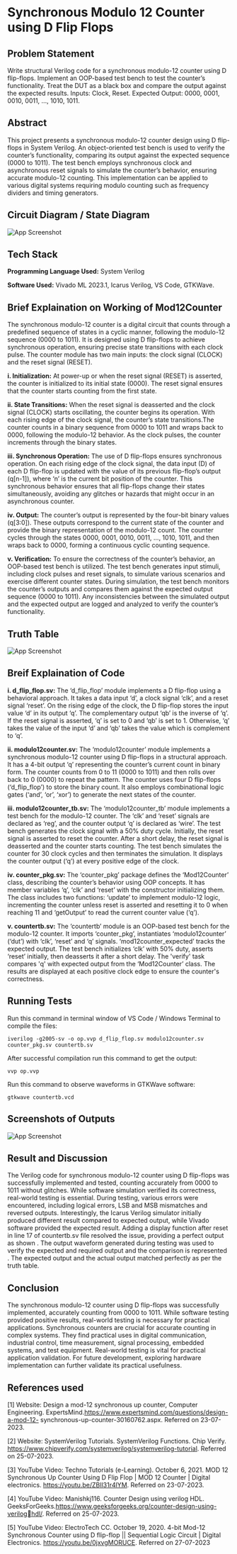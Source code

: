# Synchronous Modulo 12 Counter using D Flip Flops

## Problem Statement
Write structural Verilog code for a synchronous modulo-12 counter using
D flip-flops. Implement an OOP-based test bench to test the counter’s
functionality. Treat the DUT as a black box and compare the output
against the expected results. Inputs: Clock, Reset. Expected Output:
0000, 0001, 0010, 0011, ..., 1010, 1011.

## Abstract
This project presents a synchronous modulo-12 counter design using D flip-flops in System Verilog. An object-oriented test bench is used to verify the counter’s functionality, comparing its output against the expected sequence (0000 to 1011). The test bench employs synchronous clock and asynchronous reset signals to simulate the counter’s behavior, ensuring accurate modulo-12 counting. This implementation can be applied to various digital systems requiring modulo counting such as frequency dividers and timing generators.
## Circuit Diagram / State Diagram
![App Screenshot](https://via.placeholder.com/468x300?text=App+Screenshot+Here)
## Tech Stack

**Programming Language Used:** System Verilog

**Software Used:** Vivado ML 2023.1, Icarus Verilog, VS Code, GTKWave. 




## Brief Explaination on Working of Mod12Counter
The synchronous modulo-12 counter is a digital circuit that counts through a 
predefined sequence of states in a cyclic manner, following the modulo-12 
sequence (0000 to 1011). It is designed using D flip-flops to achieve synchronous 
operation, ensuring precise state transitions with each clock pulse. The counter 
module has two main inputs: the clock signal (CLOCK) and the reset signal 
(RESET). 

**i. Initialization:**
At power-up or when the reset signal (RESET) is asserted, the counter is 
initialized to its initial state (0000). The reset signal ensures that the counter 
starts counting from the first state. 

**ii. State Transitions:**
When the reset signal is deasserted and the clock signal (CLOCK) starts 
oscillating, the counter begins its operation. With each rising edge of the clock 
signal, the counter’s state transitions.The counter counts in a binary sequence 
from 0000 to 1011 and wraps back to 0000, following the modulo-12 behavior. 
As the clock pulses, the counter increments through the binary states.

**iii. Synchronous Operation:**
The use of D flip-flops ensures synchronous operation. On each rising edge 
of the clock signal, the data input (D) of each D flip-flop is updated with the 
value of its previous flip-flop’s output (q[n-1]), where ‘n’ is the current bit 
position of the counter. This synchronous behavior ensures that all flip-flops 
change their states simultaneously, avoiding any glitches or hazards that 
might occur in an asynchronous counter. 

**iv. Output:**
The counter’s output is represented by the four-bit binary values (q[3:0]). 
These outputs correspond to the current state of the counter and provide the 
binary representation of the modulo-12 count. The counter cycles through the 
states 0000, 0001, 0010, 0011, ..., 1010, 1011, and then wraps back to 0000, 
forming a continuous cyclic counting sequence. 

**v. Verification:**
To ensure the correctness of the counter’s behavior, an OOP-based test 
bench is utilized. The test bench generates input stimuli, including clock pulses 
and reset signals, to simulate various scenarios and exercise different counter 
states. During simulation, the test bench monitors the counter’s outputs and 
compares them against the expected output sequence (0000 to 1011). Any 
inconsistencies between the simulated output and the expected output are 
logged and analyzed to verify the counter’s functionality. 
## Truth Table

![App Screenshot](https://via.placeholder.com/468x300?text=App+Screenshot+Here)
## Breif Explaination of Code

**i. d_flip_flop.sv:** 
 The ‘d_flip_flop’ module implements a D flip-flop using a behavioral approach. 
It takes a data input ‘d’, a clock signal ‘clk’, and a reset signal ‘reset’. On the 
rising edge of the clock, the D flip-flop stores the input value ‘d’ in its output ‘q’. 
The complementary output ‘qb’ is the inverse of ‘q’. If the reset signal is 
asserted, ‘q’ is set to 0 and ‘qb’ is set to 1. Otherwise, ‘q’ takes the value of the 
input ‘d’ and ‘qb’ takes the value which is complement to ‘q’. 

**ii. modulo12counter.sv:**
 The ‘modulo12counter’ module implements a synchronous modulo-12 counter 
using D flip-flops in a structural approach. It has a 4-bit output ‘q’ representing 
the counter’s current count in binary form. The counter counts from 0 to 11 
(0000 to 1011) and then rolls over back to 0 (0000) to repeat the pattern. The 
counter uses four D flip-flops (‘d_flip_flop’) to store the binary count. It also 
employs combinational logic gates (‘and’, ‘or’, ‘xor’) to generate the next states 
of the counter. 

**iii. modulo12counter_tb.sv:** 
 The ‘modulo12counter_tb’ module implements a test bench for the modulo-12 
counter. The ‘clk’ and ‘reset’ signals are declared as ‘reg’, and the counter 
output ‘q’ is declared as ‘wire’. The test bench generates the clock signal with 
a 50% duty cycle. Initially, the reset signal is asserted to reset the counter. After 
a short delay, the reset signal is deasserted and the counter starts counting. 
The test bench simulates the counter for 30 clock cycles and then terminates 
the simulation. It displays the counter output (‘q’) at every positive edge of the 
clock. 

**iv. counter_pkg.sv:** 
 The ‘counter_pkg’ package defines the ‘Mod12Counter’ class, describing the 
counter’s behavior using OOP concepts. It has member variables ‘q’, ‘clk’ and 
‘reset’ with the constructor initializing them. The class includes two functions: 
‘update’ to implement modulo-12 logic, incrementing the counter unless reset 
is asserted and resetting it to 0 when reaching 11 and ‘getOutput’ to read the 
current counter value (‘q’). 

**v. countertb.sv:** 
 The ‘countertb’ module is an OOP-based test bench for the modulo-12 counter. 
It imports ‘counter_pkg’, instantiates ‘modulo12counter’ (‘dut’) with ‘clk’, ‘reset’ 
and ‘q’ signals. ‘mod12counter_expected’ tracks the expected output. The test 
bench initializes ‘clk’ with 50% duty, asserts ‘reset’ initially, then deasserts it 
after a short delay. The 'verify' task compares 'q' with expected output from the 
‘Mod12Counter’ class. The results are displayed at each positive clock edge to 
ensure the counter's correctness.

## Running Tests

Run this command in terminal window of VS Code / Windows Terminal to compile the files:

```system verilog
iverilog -g2005-sv -o op.vvp d_flip_flop.sv modulo12counter.sv counter_pkg.sv countertb.sv
```
After successful compilation run this command to get the output:

```vvp op.vvp```

Run this command to observe waveforms in GTKWave software:

```gtkwave countertb.vcd```



## Screenshots of Outputs

![App Screenshot](https://via.placeholder.com/468x300?text=App+Screenshot+Here)


## Result and Discussion
The Verilog code for synchronous modulo-12 counter using D flip-flops was 
successfully implemented and tested, counting accurately from 0000 to 1011 without 
glitches. While software simulation verified its correctness, real-world testing is 
essential. During testing, various errors were encountered, including logical errors, 
LSB and MSB mismatches and reversed outputs. Interestingly, the Icarus Verilog 
simulator initially produced different result compared to expected output, while Vivado 
software provided the expected result. Adding a display function after reset in line 17 
of countertb.sv file resolved the issue, providing a perfect output as shown . The output waveform generated during testing was used to verify the expected 
and required output and the comparison is represented . The expected 
output and the actual output matched perfectly as per the truth table.
## Conclusion
The synchronous modulo-12 counter using D flip-flops was successfully implemented, 
accurately counting from 0000 to 1011. While software testing provided positive 
results, real-world testing is necessary for practical applications. Synchronous 
counters are crucial for accurate counting in complex systems. They find practical uses 
in digital communication, industrial control, time measurement, signal processing, 
embedded systems, and test equipment. Real-world testing is vital for practical 
application validation. For future development, exploring hardware implementation 
can further validate its practical usefulness. 
## References used

[1] Website: Design a mod-12 synchronous up counter, Computer Engineering.
ExpertsMind.https://www.expertsmind.com/questions/design-a-mod-12-
synchronous-up-counter-30160762.aspx. Referred on 23-07-2023. 

[2] Website: SystemVerilog Tutorials. SystemVerilog Functions. Chip Verify. 
https://www.chipverify.com/systemverilog/systemverilog-tutorial. Referred on 
25-07-2023. 

[3] YouTube Video: Techno Tutorials (e-Learning). October 6, 2021. MOD 12 
Synchronous Up Counter Using D Flip Flop | MOD 12 Counter | Digital 
electronics. https://youtu.be/ZBIl31r4lYM. Referred on 23-07-2023. 

[4] YouTube Video: Manishkj116. Counter Design using verilog HDL. 
GeeksForGeeks.https://www.geeksforgeeks.org/counter-design-using-veriloghdl/. Referred on 25-07-2023. 

[5] YouTube Video: ElectroTech CC. October 19, 2020. 4-bit Mod-12 Synchronous 
Counter using D flip-flop || Sequential Logic Circuit | Digital Electronics. 
https://youtu.be/0jxvgMORUCE. Referred on 27-07-2023
